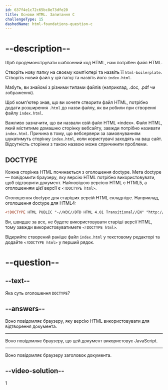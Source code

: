 ```yaml
---
id: 637f4e1c72c65bc8e73dfe20
title: Основи HTML. Запитання C
challengeType: 15
dashedName: html-foundations-question-c
---
```


# --description--

Щоб продемонструвати шаблонний код HTML, нам потрібен файл HTML.

Створіть нову папку на своєму комп’ютері та назвіть її `html-boilerplate`. Створіть новий файл у цій папці та назвіть його `index.html`.

Мабуть, ви знайомі з різними типами файлів (наприклад, .doc, .pdf чи зображення).

Щоб комп’ютер знав, що ви хочете створити файл HTML, потрібно додати розширення `.html` до назви файлу, як ви робили при створенні файлу `index.html`.

Важливо зазначити, що ви назвали свій файл HTML «index». Файл HTML, який міститиме домашню сторінку вебсайту, завжди потрібно називати `index.html`. Причина в тому, що вебсервери за замовчуванням шукатимуть сторінку `index.html`, коли користувачі заходять на ваш сайт. Відсутність сторінки з такою назвою може спричинити проблеми.

## DOCTYPE

Кожна сторінка HTML починається з оголошення doctype. Мета doctype — повідомити браузеру, яку версію HTML потрібно використовувати, щоб відтворити документ. Найновішою версією HTML є HTML5, а оголошенням цієї версії є `<!DOCTYPE html>`.

Оголошення doctype для старіших версій HTML складніше. Наприклад, оголошення doctype для HTML4:

```html
<!DOCTYPE HTML PUBLIC "-//W3C//DTD HTML 4.01 Transitional//EN" "http://www.w3.org/TR/html4/loose.dtd">
```

Ви, швидше за все, не будете використовувати старіші версії HTML, тому завжди використовуватимете `<!DOCTYPE html>`.

Відкрийте створений раніше файл `index.html` у текстовому редакторі та додайте `<!DOCTYPE html>` у перший рядок.

# --question--
## --text--

Яка суть оголошення `DOCTYPE`?

## --answers--

Воно повідомляє браузеру, яку версію HTML використовувати для відтворення документа.

---

Воно повідомляє браузеру, що цей документ використовує JavaScript.

---

Воно повідомляє браузеру заголовок документа.


## --video-solution--

1
